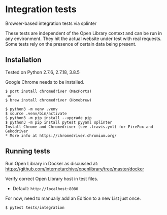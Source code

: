 Integration tests
=================

Browser-based integration tests via splinter

These tests are independent of the Open Library context and can be run
in any environment. They hit the actual website under test with real
requests. Some tests rely on the presence of certain data being present.

## Installation

Tested on Python 2.7.6, 2.7.18, 3.8.5

Google Chrome needs to be installed.

````
$ port install chromedriver (MacPorts)
 or
$ brew install chromedriver (Homebrew)

$ python3 -m venv .venv
$ source .venv/bin/activate
$ python3 -m pip install --upgrade pip
$ python3 -m pip install pytest pyyaml splinter
Install Chrome and Chromedriver (see .travis.yml) for FireFox and Gekodriver
* More info at https://chromedriver.chromium.org/
````

## Running tests

Run Open Library in Docker as discussed at:
https://github.com/internetarchive/openlibrary/tree/master/docker

Verify correct Open Library host in test files.
- Default: `http://localhost:8080`

For now, need to manually add an Edition to a new List just once.

````
$ pytest tests/integration
````
